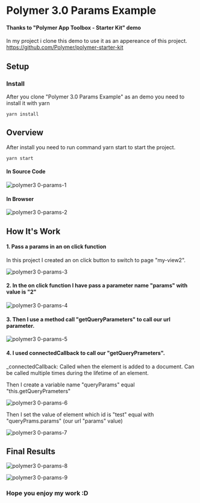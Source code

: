 # Polymer 3.0 Params Example

#### Thanks to "Polymer App Toolbox - Starter Kit" demo

In my project i clone this demo to use it as an appereance of this project.
https://github.com/Polymer/polymer-starter-kit

## Setup

### Install

After you clone "Polymer 3.0 Params Example" as an demo you need to install it with yarn

    yarn install

## Overview

After install you need to run command yarn start to start the project.

    yarn start


#### In Source Code

![polymer3 0-params-1](https://user-images.githubusercontent.com/33189395/75601126-c14b3500-5aea-11ea-8122-ba53ccbf3abb.jpg)

#### In Browser

![polymer3 0-params-2](https://user-images.githubusercontent.com/33189395/75601129-cad49d00-5aea-11ea-8312-d666f2fce2c1.jpg)

## How It's Work

#### 1. Pass a params in an on click function

In this project I created an on click button to switch to page "my-view2".

![polymer3 0-params-3](https://user-images.githubusercontent.com/33189395/75601201-88f82680-5aeb-11ea-9126-24019d21fe97.jpg)

#### 2. In the on click function I have pass a parameter name "params" with value is "2"

![polymer3 0-params-4](https://user-images.githubusercontent.com/33189395/75601231-daa0b100-5aeb-11ea-825d-dae86c664ba3.jpg)

#### 3. Then I use a method call "getQueryParameters" to call our url parameter.

![polymer3 0-params-5](https://user-images.githubusercontent.com/33189395/75601281-3ec37500-5aec-11ea-9a65-88799de6c041.jpg)

#### 4. I used connectedCallback to call our "getQueryPrameters".

_connectedCallback: Called when the element is added to a document. Can be called multiple times during the lifetime of an element.

Then I create a variable name "queryParams" equal "this.getQueryPrameters"

![polymer3 0-params-6](https://user-images.githubusercontent.com/33189395/75601360-d6c15e80-5aec-11ea-828f-dd99723d3af9.jpg)

Then I set the value of element which id is "test" equal with "queryPrams.params" (our url "params" value)

![polymer3 0-params-7](https://user-images.githubusercontent.com/33189395/75601422-7d0d6400-5aed-11ea-9892-f6507b062a2f.jpg)


## Final Results

![polymer3 0-params-8](https://user-images.githubusercontent.com/33189395/75601438-bf36a580-5aed-11ea-93d5-460b7810070d.jpg)

![polymer3 0-params-9](https://user-images.githubusercontent.com/33189395/75601465-02911400-5aee-11ea-93dc-142a9ce68380.jpg)


### Hope you enjoy my work :D
